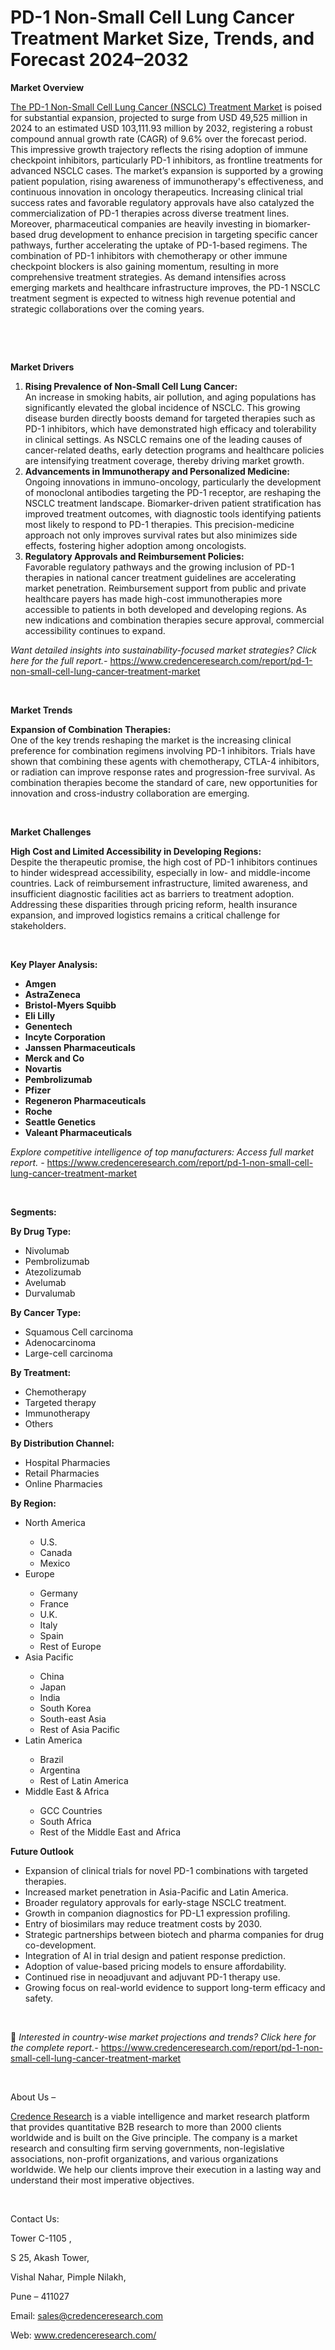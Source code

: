 # PD-1 Non-Small Cell Lung Cancer Treatment Market Size, Trends, and Forecast 2024–2032


<p><strong>Market Overview</strong></p>
<p><a href="https://www.credenceresearch.com/report/pd-1-non-small-cell-lung-cancer-treatment-market">The PD-1 Non-Small Cell Lung Cancer (NSCLC) Treatment Market</a> is poised for substantial expansion, projected to surge from USD 49,525 million in 2024 to an estimated USD 103,111.93 million by 2032, registering a robust compound annual growth rate (CAGR) of 9.6% over the forecast period. This impressive growth trajectory reflects the rising adoption of immune checkpoint inhibitors, particularly PD-1 inhibitors, as frontline treatments for advanced NSCLC cases. The market&rsquo;s expansion is supported by a growing patient population, rising awareness of immunotherapy's effectiveness, and continuous innovation in oncology therapeutics. Increasing clinical trial success rates and favorable regulatory approvals have also catalyzed the commercialization of PD-1 therapies across diverse treatment lines. Moreover, pharmaceutical companies are heavily investing in biomarker-based drug development to enhance precision in targeting specific cancer pathways, further accelerating the uptake of PD-1-based regimens. The combination of PD-1 inhibitors with chemotherapy or other immune checkpoint blockers is also gaining momentum, resulting in more comprehensive treatment strategies. As demand intensifies across emerging markets and healthcare infrastructure improves, the PD-1 NSCLC treatment segment is expected to witness high revenue potential and strategic collaborations over the coming years.</p>
<p><strong>&nbsp;</strong></p>
<p><strong>&nbsp;</strong></p>
<p><strong>Market Drivers</strong></p>
<ol>
<li><strong> Rising Prevalence of Non-Small Cell Lung Cancer:</strong><br /> An increase in smoking habits, air pollution, and aging populations has significantly elevated the global incidence of NSCLC. This growing disease burden directly boosts demand for targeted therapies such as PD-1 inhibitors, which have demonstrated high efficacy and tolerability in clinical settings. As NSCLC remains one of the leading causes of cancer-related deaths, early detection programs and healthcare policies are intensifying treatment coverage, thereby driving market growth.</li>
<li><strong> Advancements in Immunotherapy and Personalized Medicine:</strong><br /> Ongoing innovations in immuno-oncology, particularly the development of monoclonal antibodies targeting the PD-1 receptor, are reshaping the NSCLC treatment landscape. Biomarker-driven patient stratification has improved treatment outcomes, with diagnostic tools identifying patients most likely to respond to PD-1 therapies. This precision-medicine approach not only improves survival rates but also minimizes side effects, fostering higher adoption among oncologists.</li>
<li><strong> Regulatory Approvals and Reimbursement Policies:</strong><br /> Favorable regulatory pathways and the growing inclusion of PD-1 therapies in national cancer treatment guidelines are accelerating market penetration. Reimbursement support from public and private healthcare payers has made high-cost immunotherapies more accessible to patients in both developed and developing regions. As new indications and combination therapies secure approval, commercial accessibility continues to expand.</li>
</ol>
<p><em>Want detailed insights into sustainability-focused market strategies? Click here for the full report.- </em><a href="https://www.credenceresearch.com/report/pd-1-non-small-cell-lung-cancer-treatment-market">https://www.credenceresearch.com/report/pd-1-non-small-cell-lung-cancer-treatment-market</a></p>
<p>&nbsp;</p>
<p><strong>Market Trends</strong></p>
<p><strong>Expansion of Combination Therapies:</strong><br /> One of the key trends reshaping the market is the increasing clinical preference for combination regimens involving PD-1 inhibitors. Trials have shown that combining these agents with chemotherapy, CTLA-4 inhibitors, or radiation can improve response rates and progression-free survival. As combination therapies become the standard of care, new opportunities for innovation and cross-industry collaboration are emerging.</p>
<p><strong>&nbsp;</strong></p>
<p><strong>Market Challenges</strong></p>
<p><strong>High Cost and Limited Accessibility in Developing Regions:</strong><br data-start="3604" data-end="3607" /> Despite the therapeutic promise, the high cost of PD-1 inhibitors continues to hinder widespread accessibility, especially in low- and middle-income countries. Lack of reimbursement infrastructure, limited awareness, and insufficient diagnostic facilities act as barriers to treatment adoption. Addressing these disparities through pricing reform, health insurance expansion, and improved logistics remains a critical challenge for stakeholders.</p>
<p><strong>&nbsp;</strong></p>
<p><strong>Key Player Analysis:</strong></p>
<ul>
<li><strong>Amgen</strong></li>
<li><strong>AstraZeneca</strong></li>
<li><strong>Bristol-Myers Squibb</strong></li>
<li><strong>Eli Lilly</strong></li>
<li><strong>Genentech</strong></li>
<li><strong>Incyte Corporation</strong></li>
<li><strong>Janssen Pharmaceuticals</strong></li>
<li><strong>Merck and Co</strong></li>
<li><strong>Novartis</strong></li>
<li><strong>Pembrolizumab</strong></li>
<li><strong>Pfizer</strong></li>
<li><strong>Regeneron Pharmaceuticals</strong></li>
<li><strong>Roche</strong></li>
<li><strong>Seattle Genetics</strong></li>
<li><strong>Valeant Pharmaceuticals</strong></li>
</ul>
<p><em>Explore competitive intelligence of top manufacturers: Access full market report. - </em><a href="https://www.credenceresearch.com/report/pd-1-non-small-cell-lung-cancer-treatment-market">https://www.credenceresearch.com/report/pd-1-non-small-cell-lung-cancer-treatment-market</a></p>
<p>&nbsp;</p>
<p><strong>Segments:</strong></p>
<p><strong>By Drug Type:</strong></p>
<ul>
<li>Nivolumab</li>
<li>Pembrolizumab</li>
<li>Atezolizumab</li>
<li>Avelumab</li>
<li>Durvalumab</li>
</ul>
<p><strong>By Cancer Type:</strong></p>
<ul>
<li>Squamous Cell carcinoma</li>
<li>Adenocarcinoma</li>
<li>Large-cell carcinoma</li>
</ul>
<p><strong>By Treatment:</strong></p>
<ul>
<li>Chemotherapy</li>
<li>Targeted therapy</li>
<li>Immunotherapy</li>
<li>Others</li>
</ul>
<p><strong>By Distribution Channel:</strong></p>
<ul>
<li>Hospital Pharmacies</li>
<li>Retail Pharmacies</li>
<li>Online Pharmacies</li>
</ul>
<p><strong>By Region:</strong></p>
<ul>
<li>North America</li>
<ul>
<li>U.S.</li>
<li>Canada</li>
<li>Mexico</li>
</ul>
<li>Europe</li>
<ul>
<li>Germany</li>
<li>France</li>
<li>U.K.</li>
<li>Italy</li>
<li>Spain</li>
<li>Rest of Europe</li>
</ul>
<li>Asia Pacific</li>
<ul>
<li>China</li>
<li>Japan</li>
<li>India</li>
<li>South Korea</li>
<li>South-east Asia</li>
<li>Rest of Asia Pacific</li>
</ul>
<li>Latin America</li>
<ul>
<li>Brazil</li>
<li>Argentina</li>
<li>Rest of Latin America</li>
</ul>
<li>Middle East &amp; Africa</li>
<ul>
<li>GCC Countries</li>
<li>South Africa</li>
<li>Rest of the Middle East and Africa</li>
</ul>
</ul>
<p><strong>Future Outlook </strong></p>
<ul>
<li>Expansion of clinical trials for novel PD-1 combinations with targeted therapies.</li>
<li>Increased market penetration in Asia-Pacific and Latin America.</li>
<li>Broader regulatory approvals for early-stage NSCLC treatment.</li>
<li>Growth in companion diagnostics for PD-L1 expression profiling.</li>
<li>Entry of biosimilars may reduce treatment costs by 2030.</li>
<li>Strategic partnerships between biotech and pharma companies for drug co-development.</li>
<li>Integration of AI in trial design and patient response prediction.</li>
<li>Adoption of value-based pricing models to ensure affordability.</li>
<li>Continued rise in neoadjuvant and adjuvant PD-1 therapy use.</li>
<li>Growing focus on real-world evidence to support long-term efficacy and safety.</li>
</ul>
<p>&nbsp;</p>
<p>📌 <em>Interested in country-wise market projections and trends? Click here for the complete report.- </em><a href="https://www.credenceresearch.com/report/pd-1-non-small-cell-lung-cancer-treatment-market">https://www.credenceresearch.com/report/pd-1-non-small-cell-lung-cancer-treatment-market</a></p>
<p>&nbsp;</p>
<p>About Us &ndash;</p>
<p><a href="https://www.credenceresearch.com/">Credence Research</a> is a viable intelligence and market research platform that provides quantitative B2B research to more than 2000 clients worldwide and is built on the Give principle. The company is a market research and consulting firm serving governments, non-legislative associations, non-profit organizations, and various organizations worldwide. We help our clients improve their execution in a lasting way and understand their most imperative objectives.</p>
<p>&nbsp;</p>
<p>Contact Us:</p>
<p>Tower C-1105 ,</p>
<p>S 25, Akash Tower,</p>
<p>Vishal Nahar, Pimple Nilakh,</p>
<p>Pune &ndash; 411027</p>
<p>Email: <a href="mailto:sales@credenceresearch.com">sales@credenceresearch.com</a></p>
<p>Web: <a href="http://www.credenceresearch.com/">www.credenceresearch.com/</a></p>
